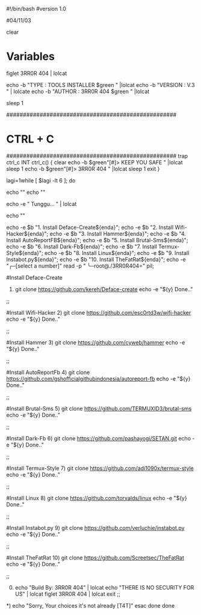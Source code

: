 ﻿#!/bin/bash
#version 1.0

#04/11/03

clear
# Variables

figlet 3RR0R 404 | lolcat

echo -b "TYPE : TOOLS INSTALLER $green " |lolcat
echo -b "VERSION : V.3 " | lolcate
echo -b "AUTHOR : 3RR0R 404 $green " |lolcat

sleep 1

###################################################
# CTRL + C
###################################################
trap ctrl_c INT
ctrl_c() {
clear
echo -b $green"[#]> KEEP YOU SAFE " |lolcat
sleep 1
echo -b $green"[#]> 3RR0R 404 " |lolcat
sleep 1
exit
}


lagi=1while 
[ $lagi -lt 6 ];
do

echo ""
echo ""

echo -e " Tunggu... " | lolcat

echo ""

echo -e $b "1. Install Deface-Create${enda}";
echo -e $b "2. Install Wifi-Hacker${enda}";
echo -e $b "3. Install Hammer${enda}";
echo -e $b "4. Install AutoReportFB${enda}";
echo -e $b "5. Install Brutal-Sms${enda}";
echo -e $b "6. Install Dark-Fb${enda}";
echo -e $b "7. Install Termux-Style${enda}";
echo -e $b "8. Install Linux${enda}";
echo -e $b "9. Install Instabot.py${enda}";
echo -e $b "10. Install TheFatRat${enda}";
echo -e "╭─[select a number]"
read -p " ╰─root@./3RR0R404=" pil;

#Install Deface-Create
1) git clone https://github.com/kereh/Deface-create
echo -e "${y} Done.."

;;

#Install Wifi-Hacker
2) git clone https://github.com/esc0rtd3w/wifi-hacker
echo -e "${y} Done.."

;;

#Install Hammer
3) git clone https://github.com/cyweb/hammer
echo -e "${y} Done.."

;;

#Install AutoReportFb
4) git clone https://github.com/gshofficialgithubindonesia/autoreport-fb
echo -e "${y} Done.."

;;

#Install Brutal-Sms
5) git clone https://github.com/TERMUXID3/brutal-sms
echo -e "${y} Done.."

;;

#Install Dark-Fb
6) git clone https://github.com/pashayogi/SETAN.git
echo -e "${y} Done.."

;;

#Install Termux-Style
7) git clone https://github.com/adi1090x/termux-style
echo -e "${y} Done.."

;;

#Install Linux
8) git clone https://github.com/torvalds/linux
echo -e "${y} Done.."

;;

#Install Instabot.py
9) git clone https://github.com/verluchie/instabot.py
echo -e "${y} Done.."

;;

#Install TheFatRat
10) git clone https://github.com/Screetsec/TheFatRat
echo -e "${y} Done.."

;;

00) echo "Build By: 3RR0R 404" | lolcat
echo "THERE IS NO SECURITY FOR US" | lolcat
figlet 3RR0R 404 | lolcat
exit
;;

*) echo "Sorry, Your choices it's not already [T4T]"
esac
done
done
